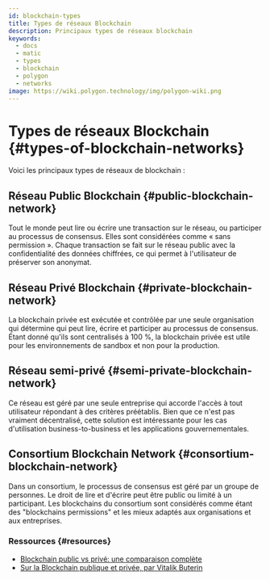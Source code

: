 ```yaml
---
id: blockchain-types
title: Types de réseaux Blockchain
description: Principaux types de réseaux blockchain
keywords:
  - docs
  - matic
  - types
  - blockchain
  - polygon
  - networks
image: https://wiki.polygon.technology/img/polygon-wiki.png
---
```


# Types de réseaux Blockchain {#types-of-blockchain-networks}

Voici les principaux types de réseaux de blockchain :

## Réseau Public Blockchain {#public-blockchain-network}

Tout le monde peut lire ou écrire une transaction sur le réseau, ou participer au processus de consensus. Elles sont considérées comme « sans permission ». Chaque transaction se fait sur le réseau public avec la confidentialité des données chiffrées, ce qui permet à l'utilisateur de préserver son anonymat.

## Réseau Privé Blockchain {#private-blockchain-network}

La blockchain privée est exécutée et contrôlée par une seule organisation qui détermine qui peut lire, écrire et participer au processus de consensus. Étant donné qu'ils sont centralisés à 100 %, la blockchain privée est utile pour les environnements de sandbox et non pour la production.

## Réseau semi-privé {#semi-private-blockchain-network}

Ce réseau est géré par une seule entreprise qui accorde l'accès à tout utilisateur répondant à des critères préétablis. Bien que ce n'est pas vraiment décentralisé, cette solution est intéressante pour les cas d'utilisation business-to-business et les applications gouvernementales.

## Consortium Blockchain Network {#consortium-blockchain-network}

Dans un consortium, le processus de consensus est géré par un groupe de personnes. Le droit de lire et d'écrire peut être public ou limité à un participant. Les blockchains du consortium sont considérés comme étant des "blockchains permissions" et les mieux adaptés aux organisations et aux entreprises.

### Ressources {#resources}

- [Blockchain public vs privé: une comparaison complète](https://www.blockchain-council.org/blockchain/public-vs-private-blockchain-a-comprehensive-comparison/)
- [Sur la Blockchain publique et privée, par Vitalik Buterin](https://blog.ethereum.org/2015/08/07/on-public-and-private-blockchains/)
